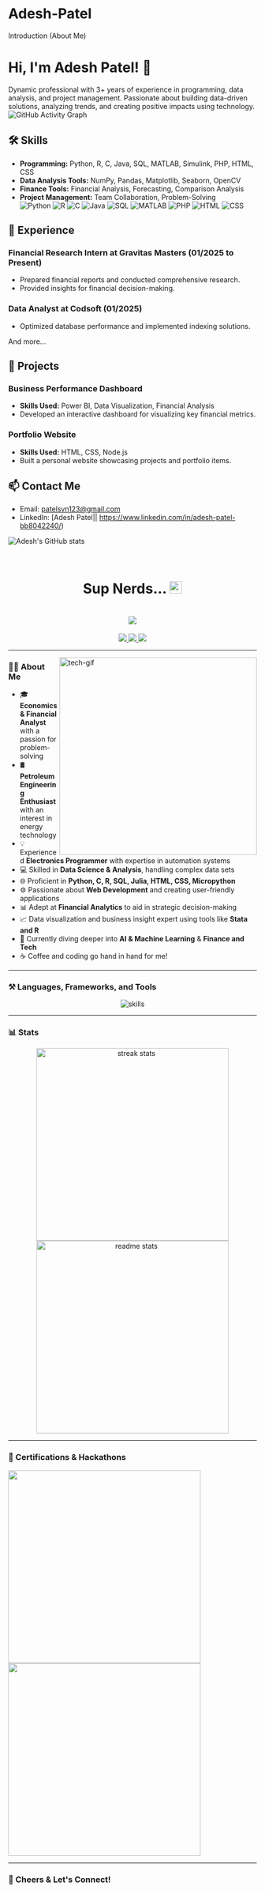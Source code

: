 # Adesh-Patel
 Introduction (About Me)
# Hi, I'm Adesh Patel! 👋

Dynamic professional with 3+ years of experience in programming, data analysis, and project management. Passionate about building data-driven solutions, analyzing trends, and creating positive impacts using technology.
![GitHub Activity Graph](https://activity-graph.herokuapp.com/graph?username=analystibpateladesh&theme=dracula)

## 🛠️ Skills

- **Programming:** Python, R, C, Java, SQL, MATLAB, Simulink, PHP, HTML, CSS  
- **Data Analysis Tools:** NumPy, Pandas, Matplotlib, Seaborn, OpenCV  
- **Finance Tools:** Financial Analysis, Forecasting, Comparison Analysis  
- **Project Management:** Team Collaboration, Problem-Solving  
![Python](https://img.shields.io/badge/Python-3776AB?style=for-the-badge&logo=python&logoColor=white)
![R](https://img.shields.io/badge/R-276DC3?style=for-the-badge&logo=r&logoColor=white)
![C](https://img.shields.io/badge/C-A8B9CC?style=for-the-badge&logo=c&logoColor=black)
![Java](https://img.shields.io/badge/Java-007396?style=for-the-badge&logo=java&logoColor=white)
![SQL](https://img.shields.io/badge/SQL-CC2927?style=for-the-badge&logo=microsoftsqlserver&logoColor=white)
![MATLAB](https://img.shields.io/badge/MATLAB-0076A8?style=for-the-badge&logo=mathworks&logoColor=white)
![PHP](https://img.shields.io/badge/PHP-777BB4?style=for-the-badge&logo=php&logoColor=white)
![HTML](https://img.shields.io/badge/HTML-E34F26?style=for-the-badge&logo=html5&logoColor=white)
![CSS](https://img.shields.io/badge/CSS-1572B6?style=for-the-badge&logo=css3&logoColor=white)


## 💼 Experience

### Financial Research Intern at Gravitas Masters (01/2025 to Present)
- Prepared financial reports and conducted comprehensive research.
- Provided insights for financial decision-making.

### Data Analyst at Codsoft (01/2025)
- Optimized database performance and implemented indexing solutions.

And more...
## 🚀 Projects

### Business Performance Dashboard  
- **Skills Used:** Power BI, Data Visualization, Financial Analysis  
- Developed an interactive dashboard for visualizing key financial metrics.

### Portfolio Website  
- **Skills Used:** HTML, CSS, Node.js  
- Built a personal website showcasing projects and portfolio items.
## 📫 Contact Me
- Email: patelsvn123@gmail.com  
- LinkedIn: [Adesh Patel|| https://www.linkedin.com/in/adesh-patel-bb8042240/) 

![Adesh's GitHub stats](https://github-readme-stats.vercel.app/api?username=analystibpateladesh&show_icons=true&theme=radical)
 


<p align="center"></p>
<br>

<div class="hero-text">
  <h1 align="center">Sup Nerds... <img src="https://media.giphy.com/media/hvRJCLFzcasrR4ia7z/giphy.gif" width="25px"></h1>
  
  <h1 align="center">
    <img src="https://readme-typing-svg.herokuapp.com/?font=Righteous&size=35&center=true&vCenter=true&width=700&height=70&duration=4000&lines=Economic+%26+Financial+Analyst;Petroleum+Engineering+Enthusiast+%26+Analyst;Electronics+Programmer;+Python Programmer;+C programmer;+Stata,+R,+Julia,+Micropython+Expert;+A+Web+Developer;+Data+Scientist+%26+Analyst;Tech+Finace+Enthusiast" />
  </h1>

  <p align="center">
    <a href="https://www.linkedin.com/in/Adesh Patel" target="_blank">
      <img src="https://img.shields.io/badge/linkedin-%231E77B5.svg?&style=for-the-badge&logo=linkedin&logoColor=white" />
    </a>
    <a href="https://github.com/analystibpateladesh" target="_blank">
      <img src="https://img.shields.io/badge/GitHub-%23181717.svg?style=for-the-badge&logo=github&logoColor=white" />
    </a>
    <a href="mailto:patelsvr123@gmail.com" target="_blank">
      <img src="https://img.shields.io/badge/email-%23D14836.svg?&style=for-the-badge&logo=gmail&logoColor=white" />
    </a>
  </p>
</div>

---

<img align="right" src="https://i.giphy.com/media/v1.Y2lkPTc5MGI3NjExa3g2NnB6Mmhsb2xsNThibTBpOXFkMmpzdzNkZ29tNmdhN21zd2dhYyZlcD12MV9pbnRlcm5hbF9naWZfYnlfaWQmY3Q9Zw/2IudUHdI075HL02Pkk/giphy.gif" width="400px" alt="tech-gif" />

### 👨‍💻 About Me

- 🎓 **Economics & Financial Analyst** with a passion for problem-solving  
- 🛢 **Petroleum Engineering Enthusiast** with an interest in energy technology  
- 💡 Experienced **Electronics Programmer** with expertise in automation systems  
- 💻 Skilled in **Data Science & Analysis**, handling complex data sets  
- 🌐 Proficient in **Python, C, R, SQL, Julia, HTML, CSS, Micropython**  
- ⚙️ Passionate about **Web Development** and creating user-friendly applications  
- 📊 Adept at **Financial Analytics** to aid in strategic decision-making  
- 📈 Data visualization and business insight expert using tools like **Stata and R**  
- 🌱 Currently diving deeper into **AI & Machine Learning** & **Finance and Tech**
- ☕️ Coffee and coding go hand in hand for me!  

---

### ⚒️ Languages, Frameworks, and Tools

<div align="center">
    <img src="https://skillicons.dev/icons?i=python,r,julia,sql,html,css,c,mysql,github,git" alt="skills" />
</div>

---

### 📊 Stats 

<div align="center">
    <img width="390px" src="https://github-readme-streak-stats-salesp07.vercel.app/?user=analystibpateladesh&theme=react&border_radius=10" alt="streak stats"/>
    <img width="390px" src="https://github-readme-stats.vercel.app/api?username=analystinpateladesh&count_private=true&show_icons=true&theme=react&border_radius=10" alt="readme stats"/>
</div>

---

### 📜 Certifications & Hackathons

<p float="left">
   <a href="https://certificate-link.com">
     <img src="cert-image.jpg" width="390">
   </a>
   <a href="https://hackathon-link.com">
     <img src="hackathon-image.jpg" width="390">
   </a>
</p>

---

### 💬 Cheers & Let's Connect!  

